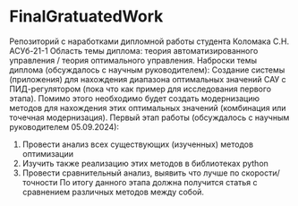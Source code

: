# FinalGratuatedWork
Репозиторий с наработками дипломной работы студента Коломака С.Н. АСУб-21-1
Область темы диплома: теория автоматизированного управления / теория оптимального управления.
Наброски темы диплома (обсуждалось с научным руководителем): 
Создание системы (приложения) для нахождения диапазона оптимальных значений САУ с ПИД-регулятором (пока что как пример для исследования первого этапа). Помимо этого необходимо будет создать модернизацию методов для нахождения этих оптимальных значений (комбинация или точечная модернизация).
Первый этап работы (обсуждалось с научным руководителем 05.09.2024):
1. Провести анализ всех существующих (изученных) методов оптимизации
2. Изучить также реализацию этих методов в библиотеках python
3. Провести сравнительный анализ, выявить что лучше по скорости/точности
По итогу данного этапа должна получится статья с сравнением различных методов между собой.
